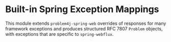 # Built-in Spring Exception Mappings

This module extends `problem4j-spring-web` overrides of responses for many framework exceptions and produces structured
RFC 7807 `Problem` objects, with exceptions that are specific to `spring-webflux`.
